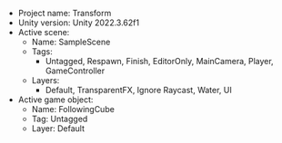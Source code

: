 <!-- UNITY CODE ASSIST INSTRUCTIONS START -->
- Project name: Transform
- Unity version: Unity 2022.3.62f1
- Active scene:
  - Name: SampleScene
  - Tags:
    - Untagged, Respawn, Finish, EditorOnly, MainCamera, Player, GameController
  - Layers:
    - Default, TransparentFX, Ignore Raycast, Water, UI
- Active game object:
  - Name: FollowingCube
  - Tag: Untagged
  - Layer: Default
<!-- UNITY CODE ASSIST INSTRUCTIONS END -->